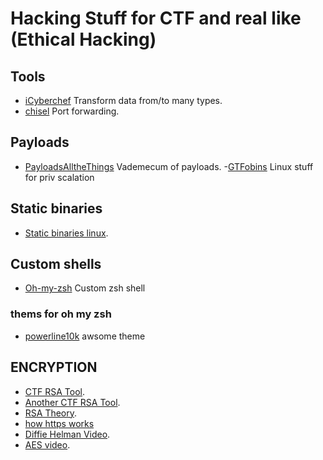 # Hacking Stuff for CTF and real like (Ethical Hacking)

## Tools

 - [iCyberchef](https://gchq.github.io/CyberChef) Transform data from/to many types.
 - [chisel](https://github.com/jpillora/chisel) Port forwarding.


## Payloads

 - [PayloadsAlltheThings](https://github.com/swisskyrepo/PayloadsAllTheThings) Vademecum of payloads.
 -[GTFobins](https://gtfobins.github.io/) Linux stuff for priv scalation
 
 ## Static binaries
 
 - [Static binaries linux](https://github.com/andrew-d/static-binaries).

## Custom shells
- [Oh-my-zsh](https://github.com/ohmyzsh/ohmyzsh) Custom zsh shell
### thems for oh my zsh
- [powerline10k](https://github.com/romkatv/powerlevel10k) awsome theme

## ENCRYPTION
- [CTF RSA Tool](https://github.com/Ganapati/RsaCtfTool).
- [Another CTF RSA Tool](https://github.com/ius/rsatool).
- [RSA Theory](https://muirlandoracle.co.uk/2020/01/29/rsa-encryption).
- [how https works](https://robertheaton.com/2014/03/27/how-does-https-actually-work/)
- [Diffie Helman Video](https://www.youtube.com/watch?v=NmM9HA2MQGI).
- [AES video](https://www.youtube.com/watch?v=O4xNJsjtN6E).
